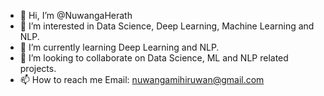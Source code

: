 - 👋 Hi, I’m @NuwangaHerath
- 👀 I’m interested in Data Science, Deep Learning, Machine Learning and NLP.
- 🌱 I’m currently learning Deep Learning and NLP.
- 💞️ I’m looking to collaborate on Data Science, ML and NLP related projects.
- 📫 How to reach me Email: nuwangamihiruwan@gmail.com

<!---
NuwangaHerath/NuwangaHerath is a ✨ special ✨ repository because its `README.md` (this file) appears on your GitHub profile.
You can click the Preview link to take a look at your changes.
--->
